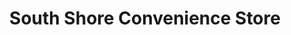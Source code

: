 ---
title: "South Shore Convenience Store"
url: /blackpool/south-shore-convenience-store/
shop: Lebensmittel
---